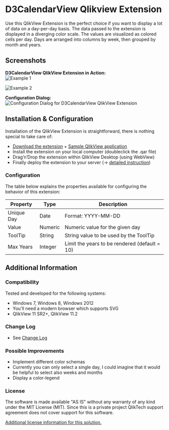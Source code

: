 D3CalendarView Qlikview Extension
================================================================================ 
Use this QlikView Extension is the perfect choice if you want to display a lot of data on a day-per-day basis. The data passed to the extension is displayed in a diverging color scale.
The values are visualized as colored cells per day. Days are arranged into columns by week, then grouped by month and years.

Screenshots
--------------------------------------------------------------------------------

**D3CalendarView QlikView Extension in Action:**  
![Example 1](https://raw.github.com/stefanwalther/QlikView-Extension-D3CalendarView/master/gh-pages/D3CalendarView_Example1.png)

![Example 2](https://raw.github.com/stefanwalther/QlikView-Extension-D3CalendarView/master/gh-pages/D3CalendarView_Example2.png)

**Configuration Dialog:**  
![Configuration Dialog for D3CalendarView QlikView Extension](https://raw.github.com/stefanwalther/QlikView-Extension-D3CalendarView/master/gh-pages/Configuration.png)

Installation & Configuration
--------------------------------------------------------------------------------

Installation of the QlikView Extension is straightforward, there is nothing special to take care of:

* [Download the extension](https://github.com/stefanwalther/QlikView-Extension-D3CalendarView/raw/master/Install/D3CalendarView_Latest.qar) + [Sample QlikView application](https://github.com/stefanwalther/QlikView-Extension-D3CalendarView/raw/master/Demo/D3CalendarView_v1.0.0.qvw)
* Install the extension on your local computer (doubleclick the .qar file)
* Drag’n’Drop the extension within QlikView Desktop (using WebView)
* Finally deploy the extension to your server (&#8594; [detailed instruction](http://www.qlikblog.at/1597/qliktip-40-installingdeploying-qlikview-extensions/))

### Configuration
The table below explains the properties available for configuring the behavior of this extension:

| Property       | Type      | Description                                   |
| -------------- | ------    | --------------------------------------------- |
|  Unique Day    |  Date     | Format: YYYY-MM-DD                            |
|  Value         |  Numeric  | Numeric value for the given day               |
|  ToolTip       |  String   | String value to be used by the ToolTip        |
|  Max Years     |  Integer  | Limit the years to be rendered (default = 10) |


Additional Information
--------------------------------------------------------------------------------
### Compatibility
Tested and developed for the following systems:

* Windows 7, Windows 8, Windows 2012
* You'll need a modern browser which supports SVG
* QlikView 11 SR2+, QlikView 11.2

### Change Log

* See [Change Log](https://github.com/stefanwalther/D3CalendarView/blob/master/CHANGELOG.md)

### Possible Improvements
* Implement different color schemas
* Currently you can only select a single day, I could imagine that it would be helpful to select also weeks and months
* Display a color-legend


### License

The software is made available "AS IS" without any warranty of any kind under the MIT License (MIT).
Since this is a private project QlikTech support agreement does not cover support for this software.

[Additional license information for this solution.](https://github.com/stefanwalther/QlikView-Extension-D3CalendarView/blob/gh-pages/LICENSE.md)
